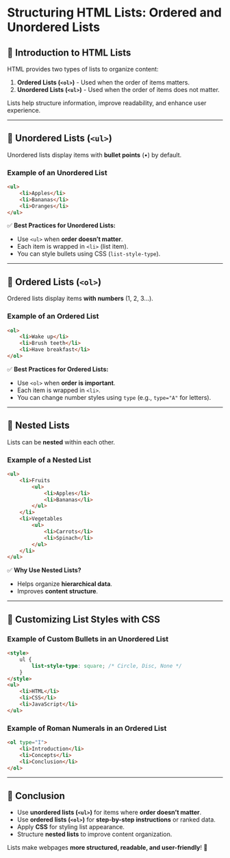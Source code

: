 # Structuring HTML Lists: Ordered and Unordered Lists

## 📌 Introduction to HTML Lists

HTML provides two types of lists to organize content:

1. **Ordered Lists (`<ol>`)** - Used when the order of items matters.
2. **Unordered Lists (`<ul>`)** - Used when the order of items does not matter.

Lists help structure information, improve readability, and enhance user experience.

---

## 📌 Unordered Lists (`<ul>`)

Unordered lists display items with **bullet points** (•) by default.

### **Example of an Unordered List**
```html
<ul>
    <li>Apples</li>
    <li>Bananas</li>
    <li>Oranges</li>
</ul>
```

✅ **Best Practices for Unordered Lists:**
- Use `<ul>` when **order doesn’t matter**.
- Each item is wrapped in `<li>` (list item).
- You can style bullets using CSS (`list-style-type`).

---

## 📌 Ordered Lists (`<ol>`)

Ordered lists display items **with numbers** (1, 2, 3...).

### **Example of an Ordered List**
```html
<ol>
    <li>Wake up</li>
    <li>Brush teeth</li>
    <li>Have breakfast</li>
</ol>
```

✅ **Best Practices for Ordered Lists:**
- Use `<ol>` when **order is important**.
- Each item is wrapped in `<li>`.
- You can change number styles using `type` (e.g., `type="A"` for letters).

---

## 📌 Nested Lists

Lists can be **nested** within each other.

### **Example of a Nested List**
```html
<ul>
    <li>Fruits
        <ul>
            <li>Apples</li>
            <li>Bananas</li>
        </ul>
    </li>
    <li>Vegetables
        <ul>
            <li>Carrots</li>
            <li>Spinach</li>
        </ul>
    </li>
</ul>
```

✅ **Why Use Nested Lists?**
- Helps organize **hierarchical data**.
- Improves **content structure**.

---

## 📌 Customizing List Styles with CSS

### **Example of Custom Bullets in an Unordered List**
```html
<style>
    ul {
        list-style-type: square; /* Circle, Disc, None */
    }
</style>
<ul>
    <li>HTML</li>
    <li>CSS</li>
    <li>JavaScript</li>
</ul>
```

### **Example of Roman Numerals in an Ordered List**
```html
<ol type="I">
    <li>Introduction</li>
    <li>Concepts</li>
    <li>Conclusion</li>
</ol>
```

---

## 📌 Conclusion
- Use **unordered lists (`<ul>`)** for items where **order doesn’t matter**.
- Use **ordered lists (`<ol>`)** for **step-by-step instructions** or ranked data.
- Apply **CSS** for styling list appearance.
- Structure **nested lists** to improve content organization.

Lists make webpages **more structured, readable, and user-friendly**! 🚀

